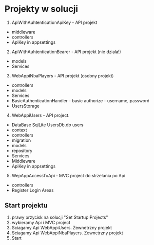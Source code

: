 # Projekty w solucji

1. ApiWithAuhtenticationApiKey - API projekt
- middleware
- controllers
- ApiKey in appsettings
2. ApiWithAuhtenticationBearer - API projekt (nie dziala!)
- models
- Services
3. WebAppiNbaPlayers - API projekt (osobny projekt)
- controllers
- models
- Services
- BasicAuthenticationHandler - basic authorize - username, password
- UsersStorage
4. WebAppiUsers - API project.
- DataBase SqlLite UsersDb.db users
- context
- controllers
- migration
- models
- repository
- Services
- Middleware
- ApiKey in appsettings
5. WepAppAccessToApi - MVC project do strzelania po Api
- controllers
- Register Login Areas

## Start projektu
1. prawy przycisk na solucji "Set Startup Projects"
2. wybieramy Api i MVC project
3. Sciagamy Api WebAppiUsers. Zewnetrzny projekt
4. Sciagamy Api WebAppiNbaPlayers. Zewnetrzny projekt
5. Start

